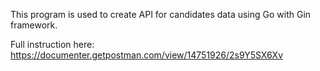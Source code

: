 This program is used to create API for candidates data using Go with Gin framework.

Full instruction here:
https://documenter.getpostman.com/view/14751926/2s9Y5SX6Xv
